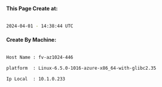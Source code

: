 
   
#### This Page Create at:

```bash

2024-04-01 - 14:38:44 UTC

```

#### Create By Machine:

```bash

Host Name : fv-az1024-446

platform  : Linux-6.5.0-1016-azure-x86_64-with-glibc2.35

Ip Local  : 10.1.0.233

```


